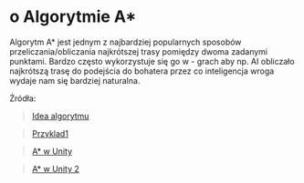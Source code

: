 # o Algorytmie A*

Algorytm A* jest jednym z najbardziej popularnych sposobów przeliczania/obliczania najkrótszej trasy
pomiędzy dwoma zadanymi punktami. Bardzo często wykorzystuje się go w - grach aby np. AI obliczało najkrótszą 
trasę do podejścia do bohatera przez co inteligencja wroga wydaje nam się bardziej naturalna. 

Źródła:
> [Idea algorytmu](https://www.raywenderlich.com/3016-introduction-to-a-pathfinding)

> [Przyklad1](https://gigi.nullneuron.net/gigilabs/a-pathfinding-example-in-c/)

> [A* w Unity](https://www.youtube.com/watch?v=mZfyt03LDH4)

> [A* w Unity 2](https://www.youtube.com/watch?v=Uwn_QFjbl1k)